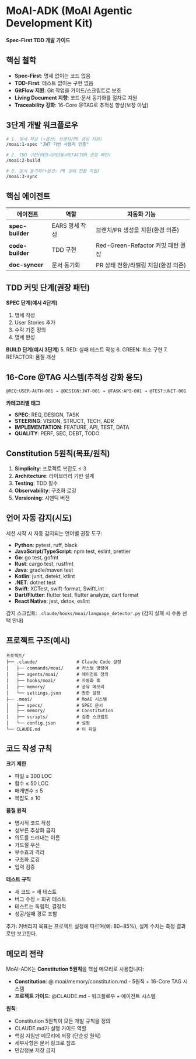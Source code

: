 # MoAI-ADK (MoAI Agentic Development Kit)

**Spec-First TDD 개발 가이드**

## 핵심 철학
- **Spec-First**: 명세 없이는 코드 없음
- **TDD-First**: 테스트 없이는 구현 없음
- **GitFlow 지원**: Git 작업을 가이드/스크립트로 보조
- **Living Document 지향**: 코드·문서 동기화를 절차로 지원
- **Traceability 강화**: 16-Core @TAG로 추적성 향상(보장 아님)

## 3단계 개발 워크플로우

```bash
# 1. 명세 작성 (+옵션: 브랜치/PR 생성 지원)
/moai:1-spec "JWT 기반 사용자 인증"

# 2. TDD 구현(RED→GREEN→REFACTOR 권장 패턴)
/moai:2-build

# 3. 문서 동기화(+옵션: PR 상태 전환 지원)
/moai:3-sync
```

## 핵심 에이전트

| 에이전트 | 역할 | 자동화 기능 |
|----------|------|------------|
| **spec-builder** | EARS 명세 작성 | 브랜치/PR 생성을 지원(환경 의존) |
| **code-builder** | TDD 구현 | Red-Green-Refactor 커밋 패턴 권장 |
| **doc-syncer** | 문서 동기화 | PR 상태 전환/라벨링 지원(환경 의존) |

## TDD 커밋 단계(권장 패턴)

**SPEC 단계(예시 4단계)**
1. 명세 작성
2. User Stories 추가
3. 수락 기준 정의
4. 명세 완성

**BUILD 단계(예시 3단계)**
5. RED: 실패 테스트 작성
6. GREEN: 최소 구현
7. REFACTOR: 품질 개선

## 16-Core @TAG 시스템(추적성 강화 용도)

```markdown
@REQ:USER-AUTH-001 → @DESIGN:JWT-001 → @TASK:API-001 → @TEST:UNIT-001
```

**카테고리별 태그**
- **SPEC**: REQ, DESIGN, TASK
- **STEERING**: VISION, STRUCT, TECH, ADR
- **IMPLEMENTATION**: FEATURE, API, TEST, DATA
- **QUALITY**: PERF, SEC, DEBT, TODO

## Constitution 5원칙(목표/원칙)

1. **Simplicity**: 프로젝트 복잡도 ≤ 3
2. **Architecture**: 라이브러리 기반 설계
3. **Testing**: TDD 필수
4. **Observability**: 구조화 로깅
5. **Versioning**: 시맨틱 버전

## 언어 자동 감지(시도)

세션 시작 시 자동 감지되는 언어별 권장 도구:
- **Python**: pytest, ruff, black
- **JavaScript/TypeScript**: npm test, eslint, prettier
- **Go**: go test, gofmt
- **Rust**: cargo test, rustfmt
- **Java**: gradle/maven test
- **Kotlin**: junit, detekt, ktlint
- **.NET**: dotnet test
- **Swift**: XCTest, swift-format, SwiftLint
- **Dart/Flutter**: flutter test, flutter analyze, dart format
- **React Native**: jest, detox, eslint

감지 스크립트: `.claude/hooks/moai/language_detector.py` (감지 실패 시 수동 선택 안내)

## 프로젝트 구조(예시)

```
프로젝트/
├── .claude/               # Claude Code 설정
│   ├── commands/moai/     # 커스텀 명령어
│   ├── agents/moai/       # 에이전트 정의
│   ├── hooks/moai/        # 자동화 훅
│   ├── memory/            # 공유 메모리
│   └── settings.json      # 권한 설정
├── .moai/                 # MoAI 시스템
│   ├── specs/             # SPEC 문서
│   ├── memory/            # Constitution
│   ├── scripts/           # 검증 스크립트
│   └── config.json        # 설정
└── CLAUDE.md              # 이 파일
```

## 코드 작성 규칙

**크기 제한**
- 파일 ≤ 300 LOC
- 함수 ≤ 50 LOC
- 매개변수 ≤ 5
- 복잡도 ≤ 10

**품질 원칙**
- 명시적 코드 작성
- 섣부른 추상화 금지
- 의도를 드러내는 이름
- 가드절 우선
- 부수효과 격리
- 구조화 로깅
- 입력 검증

**테스트 규칙**
- 새 코드 = 새 테스트
- 버그 수정 = 회귀 테스트
- 테스트는 독립적, 결정적
- 성공/실패 경로 포함

추가: 커버리지 목표는 프로젝트 설정에 따르며(예: 80~85%), 실제 수치는 측정 결과로만 보고한다.


## 메모리 전략

MoAI-ADK는 **Constitution 5원칙**을 핵심 메모리로 사용합니다:

- **Constitution**: @.moai/memory/constitution.md - 5원칙 + 16-Core TAG 시스템
- **프로젝트 가이드**: @CLAUDE.md - 워크플로우 + 에이전트 시스템

**원칙**:

- Constitution 5원칙이 모든 개발 규칙을 정의
- CLAUDE.md가 실행 가이드 역할
- 핵심 지침만 메모리에 저장 (단순성 원칙)
- 세부사항은 문서 링크로 참조
- 민감정보 저장 금지